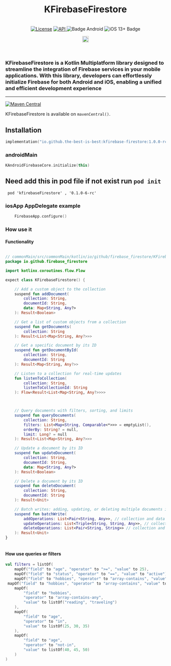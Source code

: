 <h1 align="center">KFirebaseFirestore</h1><br>
<div align="center">
<a href="https://opensource.org/licenses/Apache-2.0"><img alt="License" src="https://img.shields.io/badge/License-Apache%202.0-blue.svg"/></a>
<a href="https://android-arsenal.com/api?level=21" rel="nofollow">
    <img alt="API" src="https://img.shields.io/badge/API-21%2B-brightgreen.svg?style=flat" style="max-width: 100%;">
</a>
  <img src="https://img.shields.io/badge/Platform-Android-brightgreen.svg?logo=android" alt="Badge Android" />
  <img src="https://img.shields.io/badge/iOS-13%2B-blue.svg?logo=apple" alt="iOS 13+ Badge" />

<a href="https://github.com/the-best-is-best/"><img alt="Profile" src="https://img.shields.io/badge/github-%23181717.svg?&style=for-the-badge&logo=github&logoColor=white" height="20"/></a>
</div>

<br>

### KFirebaseFirestore is a Kotlin Multiplatform library designed to streamline the integration of Firebase services in your mobile applications. With this library, developers can effortlessly initialize Firebase for both Android and iOS, enabling a unified and efficient development experience

<hr>

[![Maven Central](https://img.shields.io/maven-central/v/io.github.the-best-is-best/kfirebase-messaging)](https://central.sonatype.com/artifact/io.github.the-best-is-best/kfirebase-firestore)

KFirebaseFirestore is available on `mavenCentral()`.

## Installation

```kotlin
implementation("io.github.the-best-is-best:kfirebase-firestore:1.0.0-rc1")
```

### androidMain

```kotlin
KAndroidFirebaseCore.initialize(this)
```

## Need add this in pod file if not exist run ` pod init `

```pod
 pod 'kfirebaseFirestore' , '0.1.0-6-rc'
```

### iosApp AppDelegate example

```swift
    FirebaseApp.configure()
```

### How use it

#### Functionality

```kotlin

// commonMain/src/commonMain/kotlin/io/github/firebase_firestore/KFirebaseFirestore.kt
package io.github.firebase_firestore

import kotlinx.coroutines.flow.Flow

expect class KFirebaseFirestore() {

    // Add a custom object to the collection
    suspend fun addDocument(
        collection: String,
        documentId: String,
        data: Map<String, Any?>
    ): Result<Boolean>

    // Get a list of custom objects from a collection
    suspend fun getDocuments(
        collection: String
    ): Result<List<Map<String, Any?>>>

    // Get a specific document by its ID
    suspend fun getDocumentById(
        collection: String,
        documentId: String
    ): Result<Map<String, Any?>>

    // Listen to a collection for real-time updates
    fun listenToCollection(
        collection: String,
        listenToCollectionId: String
    ): Flow<Result<List<Map<String, Any?>>>>



    // Query documents with filters, sorting, and limits
    suspend fun queryDocuments(
        collection: String,
        filters: List<Map<String, Comparable<*>>> = emptyList(),
        orderBy: String? = null,
        limit: Long? = null
    ): Result<List<Map<String, Any?>>>

    // Update a document by its ID
    suspend fun updateDocument(
        collection: String,
        documentId: String,
        data: Map<String, Any?>
    ): Result<Boolean>

    // Delete a document by its ID
    suspend fun deleteDocument(
        collection: String,
        documentId: String
    ): Result<Unit>

    // Batch writes: adding, updating, or deleting multiple documents in a single operation
    suspend fun batchWrite(
        addOperations: List<Pair<String, Any>>, // collection and data
        updateOperations: List<Triple<String, String, Any>>, // collection, documentId, data
        deleteOperations: List<Pair<String, String>> // collection and documentId
    ): Result<Unit>
}



```

#### How use queries or filters

```kotlin
val filters = listOf(
    mapOf("field" to "age", "operator" to ">=", "value" to 25),
    mapOf("field" to "status", "operator" to "==", "value" to "active"),
    mapOf("field" to "hobbies", "operator" to "array-contains", "value" to "reading")
 mapOf("field" to "hobbies", "operator" to "array-contains", "value" to "reading"), // Array contains
    mapOf(
        "field" to "hobbies", 
        "operator" to "array-contains-any", 
        "value" to listOf("reading", "traveling")                                      // Array contains any
    ),
    mapOf(
        "field" to "age", 
        "operator" to "in", 
        "value" to listOf(25, 30, 35)                                                  // In (set operation)
    ),
    mapOf(
        "field" to "age", 
        "operator" to "not-in", 
        "value" to listOf(40, 45, 50)                                                  // Not in (set operation)
    )
)

````
